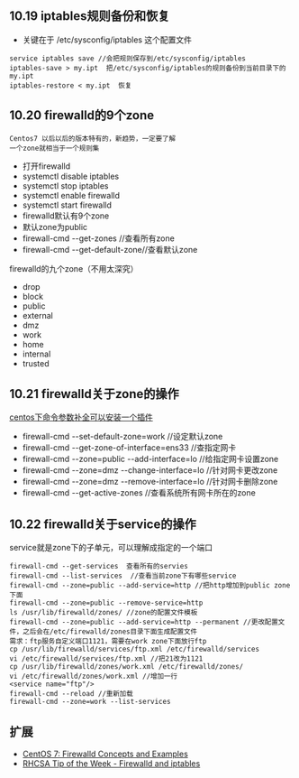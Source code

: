 ## 10.19 iptables规则备份和恢复
* 关键在于 /etc/sysconfig/iptables 这个配置文件
```
service iptables save //会把规则保存到/etc/sysconfig/iptables
iptables-save > my.ipt  把/etc/sysconfig/iptables的规则备份到当前目录下的my.ipt
iptables-restore < my.ipt  恢复
```

## 10.20 firewalld的9个zone
```
Centos7 以后以后的版本特有的，新趋势，一定要了解
一个zone就相当于一个规则集
```

* 打开firewalld
* systemctl disable iptables
* systemctl stop iptables
* systemctl enable firewalld
* systemctl start firewalld
* firewalld默认有9个zone
* 默认zone为public
* firewall-cmd --get-zones //查看所有zone
* firewall-cmd --get-default-zone//查看默认zone

firewalld的九个zone（不用太深究）

* drop 
* block
* public
* external
* dmz
* work
* home
* internal
* trusted



## 10.21 firewalld关于zone的操作

[centos下命令参数补全可以安装一个插件](http://jaminzhang.github.io/linux/CentOS-Bash-command-completion-enhanced-tool-bash-completion/)

* firewall-cmd --set-default-zone=work //设定默认zone
* firewall-cmd --get-zone-of-interface=ens33 //查指定网卡
* firewall-cmd --zone=public --add-interface=lo //给指定网卡设置zone 
* firewall-cmd --zone=dmz --change-interface=lo //针对网卡更改zone
* firewall-cmd --zone=dmz  --remove-interface=lo  //针对网卡删除zone 
* firewall-cmd --get-active-zones  //查看系统所有网卡所在的zone



## 10.22 firewalld关于service的操作

service就是zone下的子单元，可以理解成指定的一个端口

```
firewall-cmd --get-services  查看所有的servies
firewall-cmd --list-services  //查看当前zone下有哪些service
firewall-cmd --zone=public --add-service=http //把http增加到public zone下面
firewall-cmd --zone=public --remove-service=http
ls /usr/lib/firewalld/zones/ //zone的配置文件模板
firewall-cmd --zone=public --add-service=http --permanent //更改配置文件，之后会在/etc/firewalld/zones目录下面生成配置文件
需求：ftp服务自定义端口1121，需要在work zone下面放行ftp
cp /usr/lib/firewalld/services/ftp.xml /etc/firewalld/services
vi /etc/firewalld/services/ftp.xml //把21改为1121
cp /usr/lib/firewalld/zones/work.xml /etc/firewalld/zones/
vi /etc/firewalld/zones/work.xml //增加一行
<service name="ftp"/>
firewall-cmd --reload //重新加载
firewall-cmd --zone=work --list-services
```

## 扩展

* [CentOS 7: Firewalld Concepts and Examples](https://www.youtube.com/watch?v=TyMallqnWiw)
* [RHCSA Tip of the Week - Firewalld and iptables](https://www.youtube.com/watch?v=XF9sjjLM8_0)